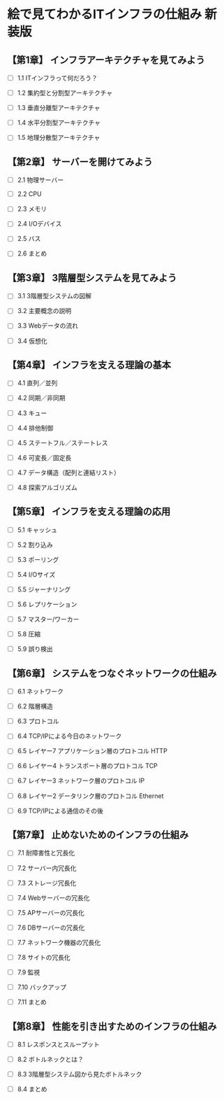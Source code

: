# 絵で見てわかるITインフラの仕組み 新装版

## 【第1章】 インフラアーキテクチャを見てみよう

- [ ] 1.1 ITインフラって何だろう？

- [ ] 1.2 集約型と分割型アーキテクチャ

- [ ] 1.3 垂直分離型アーキテクチャ

- [ ] 1.4 水平分割型アーキテクチャ

- [ ] 1.5 地理分散型アーキテクチャ

## 【第2章】 サーバーを開けてみよう

- [ ] 2.1 物理サーバー

- [ ] 2.2 CPU

- [ ] 2.3 メモリ

- [ ] 2.4 I/Oデバイス

- [ ] 2.5 バス

- [ ] 2.6 まとめ

## 【第3章】 3階層型システムを見てみよう

- [ ] 3.1 3階層型システムの図解

- [ ] 3.2 主要概念の説明

- [ ] 3.3 Webデータの流れ

- [ ] 3.4 仮想化

## 【第4章】 インフラを支える理論の基本

- [ ] 4.1 直列／並列

- [ ] 4.2 同期／非同期

- [ ] 4.3 キュー

- [ ] 4.4 排他制御

- [ ] 4.5 ステートフル／ステートレス

- [ ] 4.6 可変長／固定長

- [ ] 4.7 データ構造（配列と連結リスト）

- [ ] 4.8 探索アルゴリズム

## 【第5章】 インフラを支える理論の応用

- [ ] 5.1 キャッシュ

- [ ] 5.2 割り込み

- [ ] 5.3 ポーリング

- [ ] 5.4 I/Oサイズ

- [ ] 5.5 ジャーナリング

- [ ] 5.6 レプリケーション

- [ ] 5.7 マスター/ワーカー

- [ ] 5.8 圧縮

- [ ] 5.9 誤り検出

## 【第6章】 システムをつなぐネットワークの仕組み

- [ ] 6.1 ネットワーク

- [ ] 6.2 階層構造

- [ ] 6.3 プロトコル

- [ ] 6.4 TCP/IPによる今日のネットワーク

- [ ] 6.5 レイヤー7 アプリケーション層のプロトコル HTTP

- [ ] 6.6 レイヤー4 トランスポート層のプロトコル TCP

- [ ] 6.7 レイヤー3 ネットワーク層のプロトコル IP

- [ ] 6.8 レイヤー2 データリンク層のプロトコル Ethernet

- [ ] 6.9 TCP/IPによる通信のその後

## 【第7章】 止めないためのインフラの仕組み

- [ ] 7.1 耐障害性と冗長化

- [ ] 7.2 サーバー内冗長化

- [ ] 7.3 ストレージ冗長化

- [ ] 7.4 Webサーバーの冗長化

- [ ] 7.5 APサーバーの冗長化

- [ ] 7.6 DBサーバーの冗長化

- [ ] 7.7 ネットワーク機器の冗長化

- [ ] 7.8 サイトの冗長化

- [ ] 7.9 監視

- [ ] 7.10 バックアップ

- [ ] 7.11 まとめ

## 【第8章】 性能を引き出すためのインフラの仕組み

- [ ] 8.1 レスポンスとスループット

- [ ] 8.2 ボトルネックとは？

- [ ] 8.3 3階層型システム図から見たボトルネック

- [ ] 8.4 まとめ
